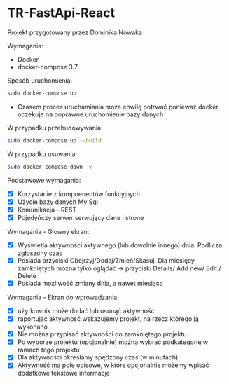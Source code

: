 # TR-FastApi-React

Projekt przygotowany przez Dominika Nowaka

Wymagania:
* Docker
* docker-compose 3.7

Sposób uruchomienia:
```bash
sudo docker-compose up
```
* Czasem proces uruchamiania może chwilę potrwać ponieważ docker oczekuje na poprawne uruchomienie bazy danych 

W przypadku przebudowywania:
```bash
sudo docker-compose up --build
```

W przypadku usuwania:
```bash
sudo docker-compose down -v
```

Podstawowe wymagania:
- [x] Korzystanie z kompoenentów funkcyjnych
- [x] Użycie bazy danych My Sql
- [x] Komunikacja - REST
- [x] Pojedyńczy serwer serwujący dane i strone

Wymagania - Głowny ekran:
- [x] Wyświetla aktywności aktywnego (lub dowolnie innego) dnia. Podlicza zgłoszony czas
- [x] Posiada przyciski Obejrzyj/Dodaj/Zmień/Skasuj. Dla miesięcy zamkniętych można tylko oglądać -> przyciski Details/ Add new/ Edit / Delete
- [x] Posiada możliwość zmiany dnia, a nawet miesiąca

Wymagania - Ekran do wprowadzania:
- [x] użytkownik może dodać lub usunąć aktywność
- [x] raportując aktywność wskazujemy projekt, na rzecz którego ją wykonano
- [x] Nie można przypisać aktywności do zamkniętego projektu
- [x] Po wyborze projektu (opcjonalnie) można wybrać podkategorię w ramach tego projektu
- [x] Dla aktywności określamy spędzony czas (w minutach)
- [x] Aktywność ma pole opisowe, w które opcjonalnie możemy wpisać dodatkowe tekstowe informacje

